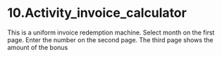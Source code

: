 # 10.Activity_invoice_calculator
 This is a uniform invoice redemption machine. Select month on the first page. Enter the number on the second page. The third page shows the amount of the bonus
